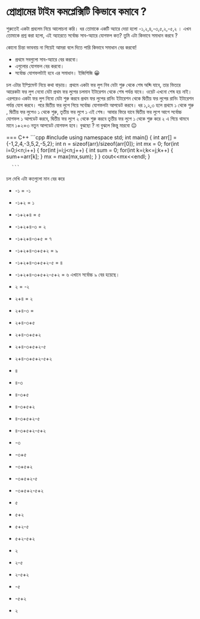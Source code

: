 # প্রোগ্রামের টাইম কমপ্লেক্সিটি কিভাবে কমাবে ?
শুরুতেই একটা প্রবলেম নিয়ে আলোচনা করি। 
ধর তোমাকে একটি
অ্যারে দেয়া হলো -১,২,৪,-৩,৫,২,-৫,২
। এখন তোমাকে প্রশ্ন করা হলো, 
এই অ্যারেতে সর্বোচ্চ সাব-অ্যারে যোগফল কত?
তুমি এটা কিভাবে সমাধান করবে ?

কোনো চিন্তা ভাবনায় না গিয়েই আমরা বলে দিতে পারি কিভাবে সমাধান বের করবো!

- প্রথমে সবগুলো সাব-অ্যারে বের করবো।
- এগুলোর যোগফল বের করবো।
- সর্বোচ্চ যোগফলটাই হবে এর সমাধান। ইজিপিজি 😀

চল এটার ইম্প্লিমেন্ট নিয়ে কথা বাড়ায়। প্রথমে একটা ফর লুপ নিব যেটা শুরু থেকে শেষ অব্দি যাবে, তার ভিতরে আরেকটা ফর লুপ নেবো যেটা প্রথম ফর লুপের চলমান ইটারেশন থেকে শেষ পর্যন্ত যাবে। ওয়েট এখনো শেষ হয় নাই। এরপরেও একটা ফর লুপ নিবো যেটা শুরু করবে প্রথম ফর লুপের রানিং ইটারেশন থেকে দ্বিতীয় ফর লুপের রানিং ইটারেশন পর্যন্ত যোগ করবে। পরে দ্বিতীয় ফর লুপে গিয়ে সর্বোচ্চ যোগফলটা আপডেট করবে।
ধর ১,২,৩ হলে প্রথমে ১ থেকে শুরু , দ্বিতীয় ফর লুপেও ১ থেকে শুরু, তৃতীয় ফর লুপে ১ এই শেষ। আবার ফিরে যাবে দ্বিতীয় ফর লুপে আগে সর্বোচ্চ যোগফল ১ আপডেট করবে, দ্বিতীয় ফর লুপে ২ থেকে শুরু করবে তৃতীয় ফর লুপে ১ থেকে শুরু করে ২ এ গিয়ে থামবে মানে ১+২=৩ নতুন আপডেট যোগফল হবে।
বুঝছো ? না বুঝলে কিন্তু মারবো 😐

=== C++
    ```cpp
    #include <iostream>
    using namespace std;
    int main()
    {
	        int arr[] = {-1,2,4,-3,5,2,-5,2};
	        int n = sizeof(arr)/sizeof(arr[0]);
	        int mx = 0;
	        for(int i=0;i<n;i++)
	        {
		           for(int j=i;j<n;j++)
		           {
			              int sum = 0;
			              for(int k=i;k<=j;k++)
			                  {
				                    sum+=arr[k];
			                  }
			              mx = max(mx,sum);
		           }
        	}
	        cout<<mx<<endl;
      }

      ```
চল দেখি এটা কতগুলো মান বের করে

- -১ = -১
- -১+২ = ১
- -১+২+৪ = ৫
- -১+২+৪-৩ = ২
- -১+২+৪-৩+৫ = ৭
- -১+২+৪-৩+৫+২ = ৯
- -১+২+৪-৩+৫+২-৫ = ৪
- -১+২+৪-৩+৫+২-৫+২ = ৬
এখানে সর্বোচ্চ ৯ বের হয়েছে।


- ২ = -২
- ২+৪ = ২
- ২+৪-৩ =
- ২+৪-৩+৫
- ২+৪-৩+৫+২
- ২+৪-৩+৫+২-৫
- ২+৪-৩+৫+২-৫+২

- ৪
- ৪-৩
- ৪-৩+৫
- ৪-৩+৫+২
- ৪-৩+৫+২-৫
- ৪-৩+৫+২-৫+২


- -৩
- -৩+৫
- -৩+৫+২
- -৩+৫+২-৫
- -৩+৫+২-৫+২

- ৫
- ৫+২
- ৫+২-৫
- ৫+২-৫+২

- ২
- ২-৫
- ২-৫+২

- -৫
- -৫+২

- ২
  
